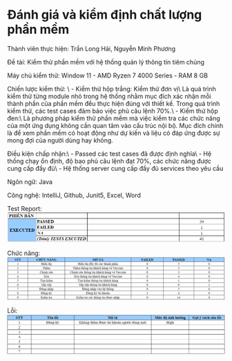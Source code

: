# Đánh giá và kiểm định chất lượng phần mềm
Thành viên thực hiện: Trần Long Hải, Nguyễn Minh Phương

Đề tài: Kiểm thử phần mềm với hệ thống quản lý thông tin tiêm chủng

Máy chủ kiểm thử: Window 11 - AMD Ryzen 7 4000 Series - RAM 8 GB

Chiến lược kiểm thử: \\
    - Kiểm thử hộp trắng: Kiểm thử đơn vị\\
        Là quá trình kiểm thử từng module nhỏ trong hệ thống nhằm mục đích xác nhận mỗi thành phần của phần mềm đều thực hiện đúng với thiết kế. Trong quá trình kiểm thử, các test cases đảm bảo việc phủ câu lệnh 70%.\\
    - Kiểm thử hộp đen:\\
        Là phương pháp kiểm thử phần mềm mà việc kiểm tra các chức năng của một ứng dụng không cần quan tâm vào cấu trúc nội bộ. Mục đích chính là để xem phần mềm có hoạt động như dự kiến và liệu có đáp ứng được sự mong đợi của người dùng hay không.

Điều kiện chấp nhận:\\
    - Passed các test cases đã được định nghĩa\\
    - Hệ thống chạy ổn định, độ bao phủ câu lệnh đạt 70%, các chức năng được cung cấp đầy đủ\\
    - Hệ thống server cung cấp đầy đủ services theo yêu cầu

Ngôn ngữ: Java

Công nghệ: IntelliJ, Github, Junit5, Excel, Word

Test Report:
![alt text](image.png)

Chức năng:
![alt text](image-1.png)

Lỗi:
![alt text](image-2.png)

